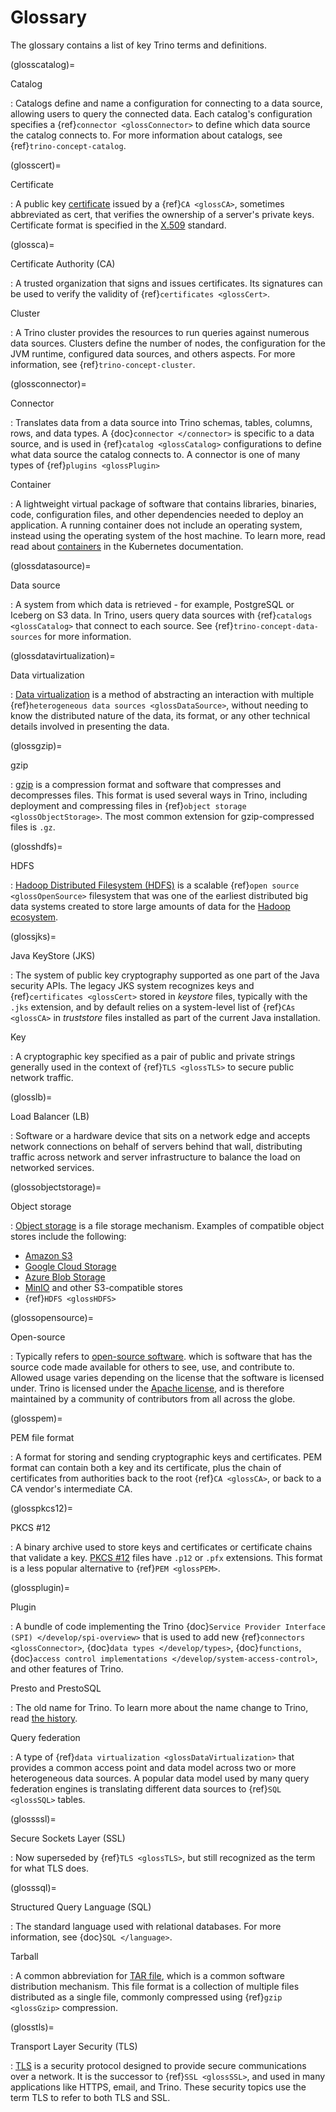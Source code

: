 # Glossary

The glossary contains a list of key Trino terms and definitions.

(glosscatalog)=

Catalog

: Catalogs define and name a configuration for connecting to a data source,
  allowing users to query the connected data. Each catalog's configuration
  specifies a {ref}`connector <glossConnector>` to define which data source
  the catalog connects to. For more information about catalogs, see
  {ref}`trino-concept-catalog`.

(glosscert)=

Certificate

: A public key [certificate](https://wikipedia.org/wiki/Public_key_certificate) issued by a {ref}`CA
  <glossCA>`, sometimes abbreviated as cert, that verifies the ownership of a
  server's private keys. Certificate format is specified in the [X.509](https://wikipedia.org/wiki/X.509) standard.

(glossca)=

Certificate Authority (CA)

: A trusted organization that signs and issues certificates. Its signatures
  can be used to verify the validity of {ref}`certificates <glossCert>`.

Cluster

: A Trino cluster provides the resources to run queries against numerous data
  sources. Clusters define the number of nodes, the configuration for the JVM
  runtime, configured data sources, and others aspects. For more information,
  see {ref}`trino-concept-cluster`.

(glossconnector)=

Connector

: Translates data from a data source into Trino schemas, tables, columns,
  rows, and data types. A {doc}`connector </connector>` is specific to a data
  source, and is used in {ref}`catalog <glossCatalog>` configurations to
  define what data source the catalog connects to. A connector is one of many
  types of {ref}`plugins <glossPlugin>`

Container

: A lightweight virtual package of software that contains libraries, binaries,
  code, configuration files, and other dependencies needed to deploy an
  application. A running container does not include an operating system,
  instead using the operating system of the host machine. To learn more, read
  read about [containers](https://kubernetes.io/docs/concepts/containers/)
  in the Kubernetes documentation.

(glossdatasource)=

Data source

: A system from which data is retrieved - for example, PostgreSQL or Iceberg
  on S3 data. In Trino, users query data sources with {ref}`catalogs
  <glossCatalog>` that connect to each source. See
  {ref}`trino-concept-data-sources` for more information.

(glossdatavirtualization)=

Data virtualization

: [Data virtualization](https://wikipedia.org/wiki/Data_virtualization) is a
  method of abstracting an interaction with multiple {ref}`heterogeneous data
  sources <glossDataSource>`, without needing to know the distributed nature
  of the data, its format, or any other technical details involved in
  presenting the data.

(glossgzip)=

gzip

: [gzip](https://wikipedia.org/wiki/Gzip) is a compression format and
  software that compresses and decompresses files. This format is used several
  ways in Trino, including deployment and compressing files in {ref}`object
  storage <glossObjectStorage>`. The most common extension for gzip-compressed
  files is `.gz`.

(glosshdfs)=

HDFS

: [Hadoop Distributed Filesystem (HDFS)](https://wikipedia.org/wiki/Apache_Hadoop#HDFS) is a scalable {ref}`open
  source <glossOpenSource>` filesystem that was one of the earliest
  distributed big data systems created to store large amounts of data for the
  [Hadoop ecosystem](https://wikipedia.org/wiki/Apache_Hadoop).

(glossjks)=

Java KeyStore (JKS)

: The system of public key cryptography supported as one part of the Java
  security APIs. The legacy JKS system recognizes keys and {ref}`certificates
  <glossCert>` stored in *keystore* files, typically with the `.jks`
  extension, and by default relies on a system-level list of {ref}`CAs
  <glossCA>` in *truststore* files installed as part of the current Java
  installation.

Key

: A cryptographic key specified as a pair of public and private strings
  generally used in the context of {ref}`TLS <glossTLS>` to secure public
  network traffic.

(glosslb)=

Load Balancer (LB)

: Software or a hardware device that sits on a network edge and accepts
  network connections on behalf of servers behind that wall, distributing
  traffic across network and server infrastructure to balance the load on
  networked services.

(glossobjectstorage)=

Object storage

: [Object storage](https://en.wikipedia.org/wiki/Object_storage) is a file
  storage mechanism. Examples of compatible object stores include the
  following:

  - [Amazon S3](https://aws.amazon.com/s3)
  - [Google Cloud Storage](https://cloud.google.com/storage)
  - [Azure Blob Storage](https://azure.microsoft.com/en-us/products/storage/blobs)
  - [MinIO](https://min.io/) and other S3-compatible stores
  - {ref}`HDFS <glossHDFS>`

(glossopensource)=

Open-source

: Typically refers to [open-source software](https://wikipedia.org/wiki/Open-source_software). which is software that
  has the source code made available for others to see, use, and contribute
  to. Allowed usage varies depending on the license that the software is
  licensed under. Trino is licensed under the [Apache license](https://wikipedia.org/wiki/Apache_License), and is therefore maintained
  by a community of contributors from all across the globe.

(glosspem)=

PEM file format

: A format for storing and sending cryptographic keys and certificates. PEM
  format can contain both a key and its certificate, plus the chain of
  certificates from authorities back to the root {ref}`CA <glossCA>`, or back
  to a CA vendor's intermediate CA.

(glosspkcs12)=

PKCS #12

: A binary archive used to store keys and certificates or certificate chains
  that validate a key. [PKCS #12](https://wikipedia.org/wiki/PKCS_12) files
  have `.p12` or `.pfx` extensions. This format is a less popular
  alternative to {ref}`PEM <glossPEM>`.

(glossplugin)=

Plugin

: A bundle of code implementing the Trino {doc}`Service Provider Interface
  (SPI) </develop/spi-overview>` that is used to add new {ref}`connectors
  <glossConnector>`, {doc}`data types </develop/types>`, {doc}`functions`,
  {doc}`access control implementations </develop/system-access-control>`, and
  other features of Trino.

Presto and PrestoSQL

: The old name for Trino. To learn more about the name change to Trino, read
  [the history](<https://wikipedia.org/wiki/Trino_(SQL_query_engine)#History>).

Query federation

: A type of {ref}`data virtualization <glossDataVirtualization>` that provides a
  common access point and data model across two or more heterogeneous data
  sources. A popular data model used by many query federation engines is
  translating different data sources to {ref}`SQL <glossSQL>` tables.

(glossssl)=

Secure Sockets Layer (SSL)

: Now superseded by {ref}`TLS <glossTLS>`, but still recognized as the term
  for what TLS does.

(glosssql)=

Structured Query Language (SQL)

: The standard language used with relational databases. For more information,
  see {doc}`SQL </language>`.

Tarball

: A common abbreviation for [TAR file](<https://wikipedia.org/wiki/Tar_(computing)>), which is a common software
  distribution mechanism. This file format is a collection of multiple files
  distributed as a single file, commonly compressed using {ref}`gzip
  <glossGzip>` compression.

(glosstls)=

Transport Layer Security (TLS)

: [TLS](https://wikipedia.org/wiki/Transport_Layer_Security) is a security
  protocol designed to provide secure communications over a network. It is the
  successor to {ref}`SSL <glossSSL>`, and used in many applications like
  HTTPS, email, and Trino. These security topics use the term TLS to refer to
  both TLS and SSL.
